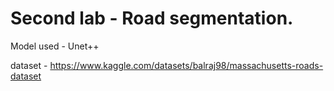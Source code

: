 # Second lab - Road segmentation. 
Model used - Unet++

dataset - https://www.kaggle.com/datasets/balraj98/massachusetts-roads-dataset